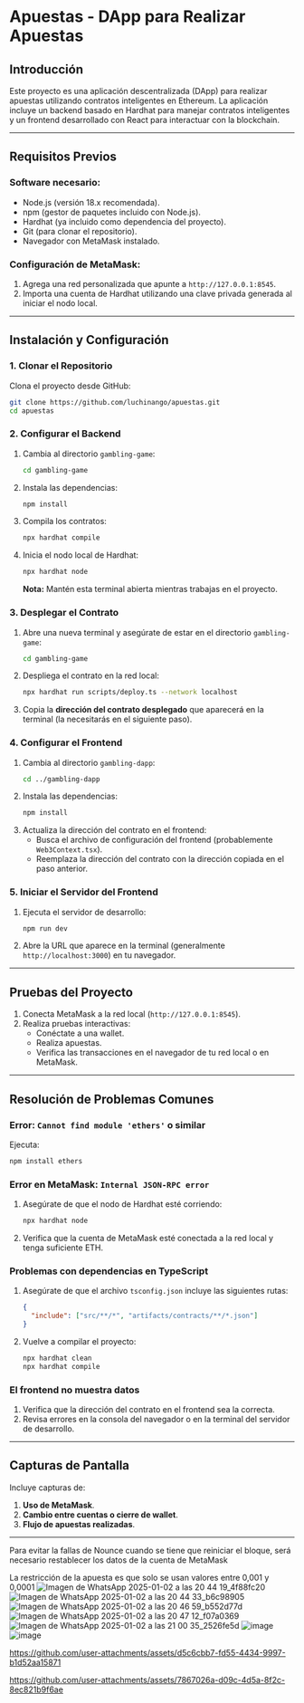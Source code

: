 # Apuestas - DApp para Realizar Apuestas

## **Introducción**

Este proyecto es una aplicación descentralizada (DApp) para realizar apuestas utilizando contratos inteligentes en Ethereum. La aplicación incluye un backend basado en Hardhat para manejar contratos inteligentes y un frontend desarrollado con React para interactuar con la blockchain.

---

## **Requisitos Previos**

### **Software necesario:**
- Node.js (versión 18.x recomendada).
- npm (gestor de paquetes incluido con Node.js).
- Hardhat (ya incluido como dependencia del proyecto).
- Git (para clonar el repositorio).
- Navegador con MetaMask instalado.

### **Configuración de MetaMask:**
1. Agrega una red personalizada que apunte a `http://127.0.0.1:8545`.
2. Importa una cuenta de Hardhat utilizando una clave privada generada al iniciar el nodo local.

---

## **Instalación y Configuración**

### **1. Clonar el Repositorio**
Clona el proyecto desde GitHub:
```bash
git clone https://github.com/luchinango/apuestas.git
cd apuestas
```

### **2. Configurar el Backend**
1. Cambia al directorio `gambling-game`:
   ```bash
   cd gambling-game
   ```
2. Instala las dependencias:
   ```bash
   npm install
   ```
3. Compila los contratos:
   ```bash
   npx hardhat compile
   ```
4. Inicia el nodo local de Hardhat:
   ```bash
   npx hardhat node
   ```
   **Nota:** Mantén esta terminal abierta mientras trabajas en el proyecto.

### **3. Desplegar el Contrato**
1. Abre una nueva terminal y asegúrate de estar en el directorio `gambling-game`:
   ```bash
   cd gambling-game
   ```
2. Despliega el contrato en la red local:
   ```bash
   npx hardhat run scripts/deploy.ts --network localhost
   ```
3. Copia la **dirección del contrato desplegado** que aparecerá en la terminal (la necesitarás en el siguiente paso).

### **4. Configurar el Frontend**
1. Cambia al directorio `gambling-dapp`:
   ```bash
   cd ../gambling-dapp
   ```
2. Instala las dependencias:
   ```bash
   npm install
   ```
3. Actualiza la dirección del contrato en el frontend:
   - Busca el archivo de configuración del frontend (probablemente `Web3Context.tsx`).
   - Reemplaza la dirección del contrato con la dirección copiada en el paso anterior.

### **5. Iniciar el Servidor del Frontend**
1. Ejecuta el servidor de desarrollo:
   ```bash
   npm run dev
   ```
2. Abre la URL que aparece en la terminal (generalmente `http://localhost:3000`) en tu navegador.

---

## **Pruebas del Proyecto**
1. Conecta MetaMask a la red local (`http://127.0.0.1:8545`).
2. Realiza pruebas interactivas:
   - Conéctate a una wallet.
   - Realiza apuestas.
   - Verifica las transacciones en el navegador de tu red local o en MetaMask.

---

## **Resolución de Problemas Comunes**

### **Error: `Cannot find module 'ethers'` o similar**
Ejecuta:
```bash
npm install ethers
```

### **Error en MetaMask: `Internal JSON-RPC error`**
1. Asegúrate de que el nodo de Hardhat esté corriendo:
   ```bash
   npx hardhat node
   ```
2. Verifica que la cuenta de MetaMask esté conectada a la red local y tenga suficiente ETH.

### **Problemas con dependencias en TypeScript**
1. Asegúrate de que el archivo `tsconfig.json` incluye las siguientes rutas:
   ```json
   {
     "include": ["src/**/*", "artifacts/contracts/**/*.json"]
   }
   ```
2. Vuelve a compilar el proyecto:
   ```bash
   npx hardhat clean
   npx hardhat compile
   ```

### **El frontend no muestra datos**
1. Verifica que la dirección del contrato en el frontend sea la correcta.
2. Revisa errores en la consola del navegador o en la terminal del servidor de desarrollo.

---

## **Capturas de Pantalla**

Incluye capturas de:
1. **Uso de MetaMask**.
2. **Cambio entre cuentas o cierre de wallet**.
3. **Flujo de apuestas realizadas**.

---

Para evitar la fallas de Nounce cuando se tiene que reiniciar el bloque, será necesario restablecer los datos de la cuenta de MetaMask

La restricción de la apuesta es que solo se usan valores entre 0,001 y 0,0001
![Imagen de WhatsApp 2025-01-02 a las 20 44 19_4f88fc20](https://github.com/user-attachments/assets/70f833f5-c67a-459f-b616-a4495c826dcc)
![Imagen de WhatsApp 2025-01-02 a las 20 44 33_b6c98905](https://github.com/user-attachments/assets/11645420-2475-4d51-873b-d4ecbb35b010)
![Imagen de WhatsApp 2025-01-02 a las 20 46 59_b552d77d](https://github.com/user-attachments/assets/7494ffc0-d95b-4d67-90cf-1dad1fe22a7c)
![Imagen de WhatsApp 2025-01-02 a las 20 47 12_f07a0369](https://github.com/user-attachments/assets/230ead84-7de1-471c-aad1-78ff653e2c51)
![Imagen de WhatsApp 2025-01-02 a las 21 00 35_2526fe5d](https://github.com/user-attachments/assets/e8efa1a7-2a56-4203-b9d8-638fb6dda98a)
![image](https://github.com/user-attachments/assets/f1d2ca90-109d-48af-b0c9-eaa139c93b23)
![image](https://github.com/user-attachments/assets/fb571e8d-524d-4109-b19a-4a6b32435fdc)



https://github.com/user-attachments/assets/d5c6cbb7-fd55-4434-9997-b1d52aa15871



https://github.com/user-attachments/assets/7867026a-d09c-4d5a-8f2c-8ec821b9f6ae


